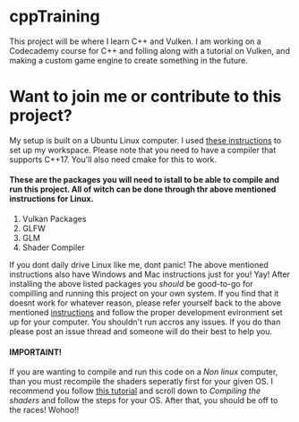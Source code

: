 # cppTraining
This project will be where I learn C++ and Vulken. I am working on a Codecademy course for C++ and folling along with a tutorial on Vulken, and making a custom game engine to create something in the future. 

# Want to join me or contribute to this project? 
My setup is built on a Ubuntu Linux computer. I used [these instructions](https://vulkan-tutorial.com/Development_environment#page_Linux) to set up my workspace. Please note that you need to have a compiler that supports C++17. You'll also need cmake for this to work.

#### These are the packages you will need to istall to be able to compile and run this project. All of witch can be done through thr above mentioned instructions for Linux. 
1) Vulkan Packages
2) GLFW
3) GLM
4) Shader Compiler

If you dont daily drive Linux like me, dont panic! The above mentioned instructions also have Windows and Mac instructions just for you! Yay! After installing the above listed packages you *should* be good-to-go for compilling and running this project on your own system. If you find that it doesnt work for whatever reason, please refer yourself back to the above mentioned [instructions](https://vulkan-tutorial.com/Development_environment) and follow the proper development evironment set up for your computer. You shouldn't run accros any issues. If you do than please post an issue thread and someone will do their best to help you. 


#### IMPORTAINT! 
If you are wanting to compile and run this code on a *Non linux* computer, than you must recompile the shaders seperatly first for your given OS. I recommend you follow [this tutorial](https://vulkan-tutorial.com/Drawing_a_triangle/Graphics_pipeline_basics/Shader_modules) and scroll down to *Compiling the shaders* and follow the steps for your OS. After that, you should be off to the races! Wohoo!! 